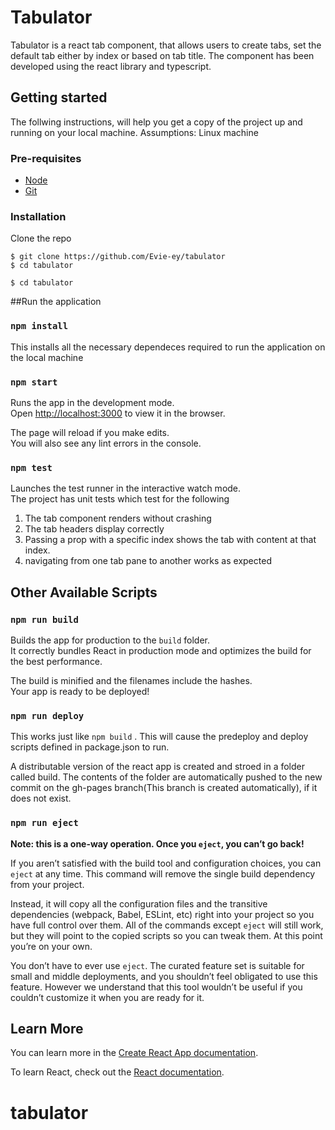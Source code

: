 # Tabulator
Tabulator is a react tab component, that allows users to create tabs, 
set the default tab either by index or based on tab title.
The component has been developed using the react library and typescript.


## Getting started
The follwing instructions, will help you get a copy of the project up and running
on your local machine.
Assumptions: Linux machine

### Pre-requisites
* [Node](https://nodejs.org/en/download/) 
* [Git](https://git-scm.com/)

### Installation
Clone the repo

```
$ git clone https://github.com/Evie-ey/tabulator
$ cd tabulator
```

```shell
$ cd tabulator
```
##Run the application
### `npm install`
This installs all the necessary dependeces required to run the application on the local machine

### `npm start`

Runs the app in the development mode.\
Open [http://localhost:3000](http://localhost:3000) to view it in the browser.

The page will reload if you make edits.\
You will also see any lint errors in the console.

### `npm test`

Launches the test runner in the interactive watch mode.\
The project has unit tests which test for the following
1. The tab component renders without crashing
2. The tab headers display correctly
3. Passing a prop with a specific index shows the tab with content at that index.
4. navigating from one tab pane to another works as expected


## Other Available Scripts


### `npm run build`

Builds the app for production to the `build` folder.\
It correctly bundles React in production mode and optimizes the build for the best performance.

The build is minified and the filenames include the hashes.\
Your app is ready to be deployed!

### `npm run deploy`
This works just like `npm build` .
This  will cause the predeploy and deploy scripts defined in package.json to run.

A distributable version of the react app is created and stroed in a folder called build. 
The contents of the folder are automatically pushed to the new commit on the gh-pages branch(This branch is created automatically), if it does not exist.

### `npm run eject`

**Note: this is a one-way operation. Once you `eject`, you can’t go back!**

If you aren’t satisfied with the build tool and configuration choices, you can `eject` at any time. This command will remove the single build dependency from your project.

Instead, it will copy all the configuration files and the transitive dependencies (webpack, Babel, ESLint, etc) right into your project so you have full control over them. All of the commands except `eject` will still work, but they will point to the copied scripts so you can tweak them. At this point you’re on your own.

You don’t have to ever use `eject`. The curated feature set is suitable for small and middle deployments, and you shouldn’t feel obligated to use this feature. However we understand that this tool wouldn’t be useful if you couldn’t customize it when you are ready for it.

## Learn More

You can learn more in the [Create React App documentation](https://facebook.github.io/create-react-app/docs/getting-started).

To learn React, check out the [React documentation](https://reactjs.org/).
# tabulator
